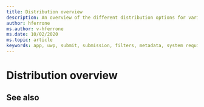 ```yaml
---
title: Distribution overview
description: An overview of the different distribution options for various supported platforms and publishing stores. 
author: hferrone
ms.author: v-hferrone
ms.date: 10/02/2020
ms.topic: article
keywords: app, uwp, submit, submission, filters, metadata, system requirements, keywords, wack, certification, package, appx, merchandising, mixed reality headset, windows mixed reality headset, virtual reality headset
---
```



# Distribution overview

## See also